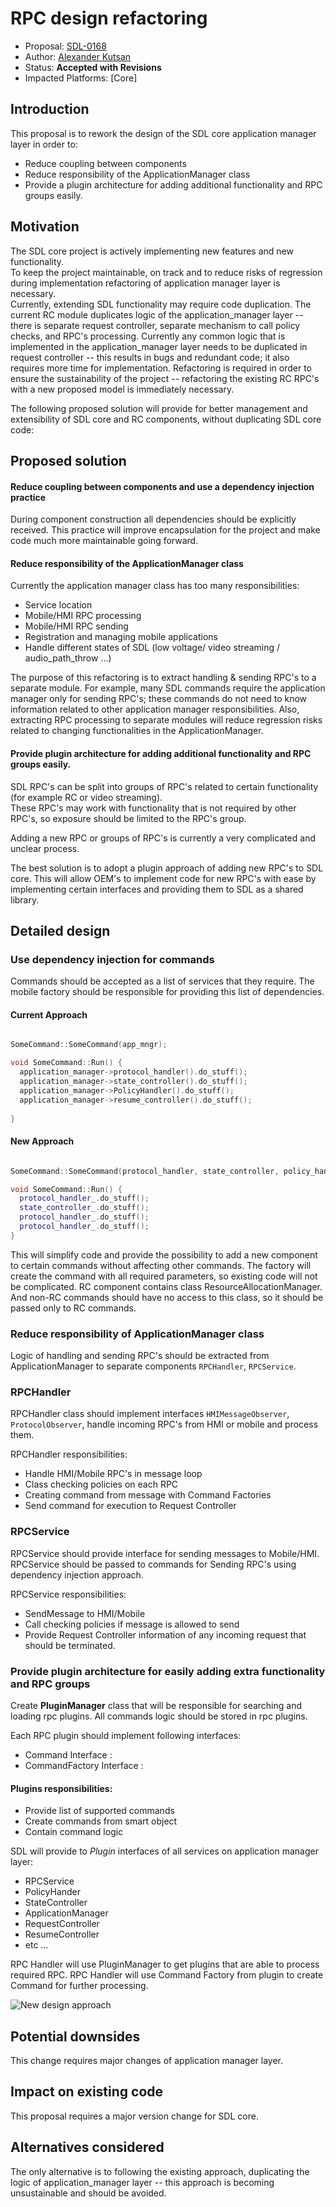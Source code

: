 # RPC design refactoring

* Proposal: [SDL-0168](0168-rpc-design-refactoring.md)
* Author: [Alexander Kutsan](https://github.com/LuxoftAKutsan)
* Status: **Accepted with Revisions**
* Impacted Platforms: [Core]

## Introduction

This proposal is to rework the design of the SDL core application manager layer in order to:
 - Reduce coupling between components
 - Reduce responsibility of the ApplicationManager class
 - Provide a plugin architecture for adding additional functionality and RPC groups easily.

## Motivation

The SDL core project is actively implementing new features and new functionality.  
To keep the project maintainable, on track and to reduce risks of regression during implementation
refactoring of application manager layer is necessary.  
Currently, extending SDL functionality may require code duplication. 
The current RC module duplicates logic of the application_manager layer -- there is separate request controller, separate mechanism to call policy checks, and RPC's processing. Currently any common logic that is implemented in the application_manager layer needs to be duplicated in request controller -- this results in bugs and redundant code; it also requires more time for implementation.
Refactoring is required in order to ensure the sustainability of the project -- refactoring the existing RC RPC's with a new proposed model is immediately necessary.

The following proposed solution will provide for better management and extensibility of SDL core and RC components, without duplicating SDL core code:

## Proposed solution
#### Reduce coupling between components and use a dependency injection practice

During component construction all dependencies should be explicitly received.
This practice will improve encapsulation for the project and make code much more maintainable going forward.


#### Reduce responsibility of the ApplicationManager class 
Currently the application manager class has too many responsibilities:
 - Service location
 - Mobile/HMI RPC processing 
 - Mobile/HMI RPC sending 
 - Registration and managing mobile applications
 - Handle different states of SDL (low voltage/ video streaming / audio_path_throw ...) 
 
The purpose of this refactoring is to extract handling & sending RPC's to a separate module.
 For example, many SDL commands require the application manager only for sending RPC's; these commands do not need to know information related to other application manager responsibilities.
 Also, extracting RPC processing to separate modules will reduce regression risks related to changing functionalities in the ApplicationManager.
 
#### Provide plugin architecture for adding additional functionality and RPC groups easily.

SDL RPC's can be split into groups of RPC's related to certain functionality (for example RC or video streaming).  
These RPC's may work with functionality that is not required by other RPC's, so exposure should be limited to the RPC's group.

Adding a new RPC or groups of RPC's is currently a very complicated and unclear process.

The best solution is to adopt a plugin approach of adding new RPC's to SDL core.
This will allow OEM's to implement code for new RPC's with ease by implementing certain interfaces and providing them to SDL as a shared library.


## Detailed design

### Use dependency injection for commands 

Commands should be accepted as a list of services that they require. The mobile factory should be responsible for providing this list of dependencies.  

#### Current Approach 
```cpp

SomeCommand::SomeCommand(app_mngr);

void SomeCommand::Run() {
  application_manager->protocol_handler().do_stuff();
  application_manager->state_controller().do_stuff();
  application_manager->PolicyHandler().do_stuff();
  application_manager->resume_controller().do_stuff();
  
}
```

#### New Approach 
```cpp

SomeCommand::SomeCommand(protocol_handler, state_controller, policy_handler, resume_controller);

void SomeCommand::Run() {
  protocol_handler_.do_stuff();
  state_controller_.do_stuff();
  protocol_handler_.do_stuff();
  protocol_handler_.do_stuff();
}
```
This will simplify code and provide the possibility to add a new component to certain commands without affecting other commands.
The factory will create the command with all required parameters, so existing code will not be complicated.
RC component contains class ResourceAllocationManager. And non-RC commands should have no access to this class, so it should be passed only to RC commands. 

### Reduce responsibility of ApplicationManager class 

Logic of handling and sending RPC's should be extracted from ApplicationManager to separate components `RPCHandler`, `RPCService`.

### RPCHandler
RPCHandler class should implement interfaces ```HMIMessageObserver```, ```ProtocolObserver```, handle incoming RPC's from HMI or mobile 
and process them. 

RPCHandler responsibilities:
 - Handle HMI/Mobile RPC's in message loop
 - Class checking policies on each RPC
 - Creating command from message with Command Factories
 - Send command for execution to Request Controller
 
 ### RPCService

RPCService should provide interface for sending messages to Mobile/HMI.  
RPCService should be passed to commands for Sending RPC's using dependency injection approach.

RPCService responsibilities:
 - SendMessage to HMI/Mobile
 - Call checking policies if message is allowed to send
 - Provide Request Controller information of any incoming request that should be terminated.  

### Provide plugin architecture for easily adding extra functionality and RPC groups   

Create **PluginManager** class that will be responsible for searching and loading rpc plugins.
All commands logic should be stored in rpc plugins. 

Each RPC plugin should implement following interfaces:
 - Command Interface :
 - CommandFactory Interface : 

#### Plugins responsibilities:
 - Provide list of supported commands
 - Create commands from smart object
 - Contain command logic

SDL will provide to *Plugin* interfaces of all services on application manager layer:
 - RPCService
 - PolicyHander
 - StateController
 - ApplicationManager
 - RequestController
 - ResumeController
 - etc ...

RPC Handler will use PluginManager to get plugins that are able to process required RPC. 
RPC Handler will use Command Factory from plugin to create Command for further processing.

![New design approach](../assets/proposals/0168-rpc-design-refactoring/new_design.png)

## Potential downsides
This change requires major changes of application manager layer. 
## Impact on existing code
This proposal requires a major version change for SDL core.
## Alternatives considered
The only alternative is to following the existing approach, duplicating the logic of application_manager layer -- this approach  is becoming unsustainable and should be avoided.
